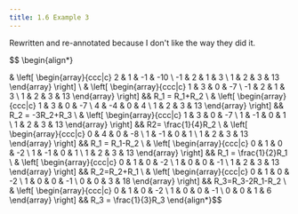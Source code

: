 ```yaml
---
title: 1.6 Example 3
---
```


Rewritten and re-annotated because I don't like the way they did it.

$$ \begin{align*}

&
\left[
    \begin{array}{ccc|c}
     2 & 1 & -1 & -10 \\
    -1 & 2 &  1 &   3 \\
     1 & 2 &  3 &  13
    \end{array}
\right]
\\
&
\left[
    \begin{array}{ccc|c}
     1 & 3 &  0 &  -7 \\
    -1 & 2 &  1 &   3 \\
     1 & 2 &  3 &  13
    \end{array}
\right] && R_1 = R_1+R_2
\\
&
\left[
    \begin{array}{ccc|c}
     1 &  3 &  0 &  -7 \\
     4 & -4 &  0 &   4 \\
     1 &  2 &  3 &  13
    \end{array}
\right] && R_2 = -3R_2+R_3
\\
&
\left[
    \begin{array}{ccc|c}
     1 &  3 &  0 &  -7 \\
     1 & -1 &  0 &   1 \\
     1 &  2 &  3 &  13
    \end{array}
\right] && R2= \frac{1}{4}R_2
\\
&
\left[
    \begin{array}{ccc|c}
     0 &  4 &  0 &  -8 \\
     1 & -1 &  0 &   1 \\
     1 &  2 &  3 &  13
    \end{array}
\right] && R_1 = R_1-R_2
\\
&
\left[
    \begin{array}{ccc|c}
     0 &  1 &  0 &  -2 \\
     1 & -1 &  0 &   1 \\
     1 &  2 &  3 &  13
    \end{array}
\right] && R_1 = \frac{1}{2}R_1
\\
&
\left[
    \begin{array}{ccc|c}
     0 &  1 &  0 &  -2 \\
     1 &  0 &  0 &  -1 \\
     1 &  2 &  3 &  13
    \end{array}
\right] && R_2=R_2+R_1
\\
&
\left[
    \begin{array}{ccc|c}
     0 &  1 &  0 &  -2 \\
     1 &  0 &  0 &  -1 \\
     0 &  0 &  3 &  18
    \end{array}
\right] && R_3=R_3-2R_1-R_2
\\
&
\left[
    \begin{array}{ccc|c}
     0 &  1 &  0 &  -2 \\
     1 &  0 &  0 &  -1 \\
     0 &  0 &  1 &  6
    \end{array}
\right] && R_3 = \frac{1}{3}R_3
\end{align*}$$
